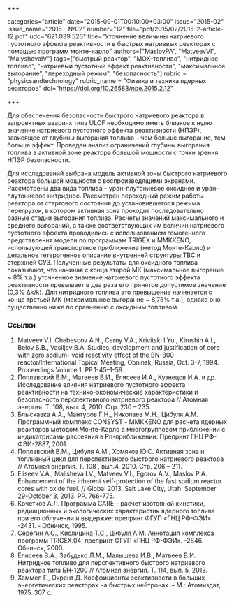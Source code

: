 +++

categories="article"
date="2015-09-01T00:10:00+03:00"
issue="2015-02"
issue_name="2015 - №02"
number="12"
file="pdf/2015/02/2015-2-article-12.pdf"
udc="621.039.526"
title="Уточнение величины натриевого пустотного эффекта реактивности в быстрых натриевых реакторах с помощью программ монте-карло"
authors=["MaslovPA", "MatveevVI", "MalyshevaIV"]
tags=["быстрый реактор", "MOX-топливо", "нитридное топливо", "натриевый пустотный эффект реактивности", "максимальное выгорание", "переходный режим", "безопасность"]
rubric = "physicsandtechnology"
rubric_name = "Физика и техника ядерных реакторов"
doi="https://doi.org/10.26583/npe.2015.2.12"

+++

Для обеспечения безопасности быстрого натриевого реактора в запроектных авариях типа ULOF необходимо иметь близкое к нулю значение натриевого пустотного эффекта реактивности (НПЭР), зависящее от глубины выгорания топлива – чем больше выгорание, тем больше эффект. Проведен анализ ограничений глубины выгорания топлива в активной зоне реактора большой мощности с точки зрения НПЭР безопасности.

Для исследований выбрана модель активной зоны быстрого натриевого реактора большой мощности с воспроизводящими экранами. Рассмотрены два вида топлива – уран-плутониевое оксидное и уран-плутониевое нитридное. Рассмотрен переходный режим работы реактора от стартового состояния до установившегося режима перегрузок, в котором активная зона проходит последовательно разные стадии выгорания топлива. Расчеты значений максимального и среднего выгораний, а также соответствующих им величин натриевого пустотного эффекта проводились с использованием гомогенного представления модели по программам TRIGEX и MMKKENO, использующей транспортное приближение (метод Монте-Карло) и детальное гетерогенное описание внутренней структуры ТВС и стержней СУЗ. Полученные результаты для оксидного топлива показывают, что начиная с конца второй МК (максимальное выгорание ~ 8% т.а.) уточненное значение натриевого пустотного эффекта реактивности превышает в два раза его принятое допустимое значение (0,3% Δk/k). Для нитридного топлива это превышение начинается с конца третьей МК (максимальное выгорание ~ 8,75% т.а.), однако оно существенно ниже по сравнению с оксидным топливом.

### Ссылки

1. Matveev V.I, Chebescov A.N., Cerny V.A., Krivitski I.Yu., Kirushin A.I., Belov S.B., Vasiljev B.A. Studies, development and justification of core with zero sodium- void reactivity effect of the BN-800 reactor/International Topical Meeting, Obninsk, Russia, Oct. 3-7, 1994. Proceedings Volume 1. PP.1-45–1-59.
2. Поплавский В.М., Матвеев В.И., Елисеев И.А., Кузнецов И.А. и др. Исследование влияния натриевого пустотного эффекта реактивности на технико-экономические характеристики и безопасность перспективного натриевого реактора // Атомная энергия. Т. 108, вып. 4, 2010. Стр. 230 – 235.
3. Блыскавка А.А., Мантуров Г.Н., Николаев М.Н., Цибуля А.М. Программный комплекс CONSYST - ММККЕNО для расчета ядерных реакторов методом Монте-Карло в многогрупповом приближении с индикатрисами рассеяния в Pn-приближении: Препринт ГНЦ РФ-ФЭИ-2887, 2001.
4. Поплавский В.М., Цибуля А.М., Хомяков Ю.С. Активная зона и топливный цикл для перспективного быстрого натриевого реактора // Атомная энергия. Т. 108 , вып.4, 2010. Стр. 206 – 211.
5. Eliseev V.А., Malisheva I.V., Matveev V.I., Egorov А.V., Maslov P.А. Enhancement of the inherent self-protection of the fast sodium reactor cores with oxide fuel. // Global 2013, Salt Lake City, Utah. September 29-October 3, 2013. PP. 766-775.
6. Кочетков А.Л. Программа CARE – расчет изотопной кинетики, радиационных и экологических характеристик ядерного топлива при его облучении и выдержке: препринт ФГУП «ГНЦ РФ-ФЭИ». -2431. - Обнинск, 1995.
7. Серегин А.С., Кислицина Т.С., Цибуля А.М. Аннотация комплекса программ TRIGEX.04: препринт ФГУП «ГНЦ РФ-ФЭИ». -2846. - Обнинск, 2000.
8. Елисеев В.А., Забудько Л.М., Малышева И.В., Матвеев В.И. Нитридное топливо для перспективного быстрого натриевого реактора типа БН-1200 // Атомная энергия. Т. 114, вып. 5, 2013.
9. Хаммел Г., Окрент Д. Коэффициенты реактивности в больших энергетических реакторах на быстрых нейтронах. – М.: Атомиздат, 1975. 307 с.